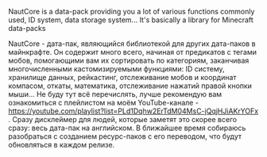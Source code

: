 NautCore is a data-pack providing you a lot of various functions commonly used, ID system, data storage system... It's basically a library for Minecraft data-packs

NautCore - дата-пак, являющийся библиотекой для других дата-паков в майнкрафте. Он содержит много всего, начиная от предикатов с тегами мобов, помогающими вам их сортировать по категориям, заканчивая многочисленными кастомизируемыми функциями: ID систему, хранилище данных, рейкастинг, отслеживание мобов и координат компасом, откаты, математика, отслеживание нажатий правой кнопки мыши... Не буду тут всё перечислять, лучше рекомендую вам ознакомиться с плейлистом на моём YouTube-канале - https://youtube.com/playlist?list=PLd1Dqhw2ErTdM04MsC-jQqjHJiAKrYOFx . Сразу дисклеймер для людей, которые заметят это скорее всего сразу: весь дата-пак на английском. В ближайшее время собираюсь разобраться с созданием ресурс-паков с его переводом, что будут обновляться в каждом релизе.